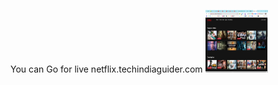 You can Go for live netflix.techindiaguider.com
<img src="https://github.com/s4satishkumar/Full-Stack-Portfolio/blob/master/Netflix%20Clone/Screenshot%20(279).png" width="100" height="100">
